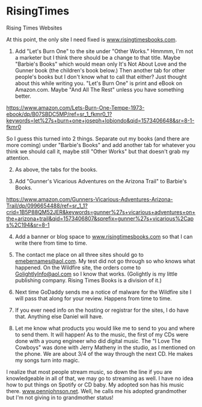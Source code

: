 # RisingTimes
Rising Times Websites


At this point, the only site I need fixed is www.risingtimesbooks.com.

1.   Add "Let's Burn One" to the site under "Other Works."  Hmmmm, I'm not a marketer but I think there should be a change to that title.  Maybe "Barbie's Books" which would mean only It's Not About Love and the Gunner book (the children's book below.)  Then another tab for other people's books but I don't know what to call that either?  Just thought about this while writing you.  "Let's Burn One" is print and eBook on Amazon.com.  Maybe "And All The Rest" unless you have something better.

https://www.amazon.com/Lets-Burn-One-Tempe-1973-ebook/dp/B07SBDC5MP/ref=sr_1_fkmr0_1?keywords=let%27s+burn+one+joseph+lobiondo&qid=1573406648&sr=8-1-fkmr0

So I guess this turned into 2 things.  Separate out my books (and there are more coming) under "Barbie's Books" and add another tab for whatever you think we should call it, maybe still "Other Works" but that doesn't grab my attention.

2.   As above, the tabs for the books.

3.   Add "Gunner's Vicarious Adventures on the Arizona Trail" to Barbie's Books. 

https://www.amazon.com/Gunners-Vicarious-Adventures-Arizona-Trail/dp/0996654488/ref=sr_1_1?crid=1B5P88QM52JER&keywords=gunner%27s+vicarious+adventures+on+the+arizona+trail&qid=1573406807&sprefix=gunner%27s+vicarious%2Caps%2C194&sr=8-1

4.   Add a banner or blog space to www.risingtimesbooks.com so that I can write there from time to time. 

5.   The contact me place on all three sites should go to emebernames@aol.com.  My test did not go through so who knows what happened.  On the Wildfire site, the orders come to GolightlyInfo@aol.com so I know that works.  (Golightly is my little publishing company.  Rising Times Books is a division of it.)

6.   Next time GoDaddy sends me a notice of malware for the Wildfire site I will pass that along for your review.  Happens from time to time.

7.   If you ever need info on the hosting or registrar for the sites, I do have that.  Anything else Daniel will have.

8.   Let me know what products you would like me to send to you and where to send them.  It will happen!  As to the music, the first of my CDs were done with a young engineer who did digital music.  The "I Love The Cowboys" was done with Jerry Matheny in the studio, as I mentioned on the phone.  We are about 3/4 of the way through the next CD.  He makes my songs turn into magic.

I realize that most people stream music, so down the line if you are knowledgeable in all of that, we may go to streaming as well.  I have no idea how to put things on Spotify or CD baby.  My adopted son has his music there.  www.pennjohnson.net.   Well, he calls me his adopted grandmother but I'm not giving in to grandmother status!
